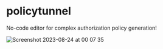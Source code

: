 # policytunnel
No-code editor for complex authorization policy generation! 

![Screenshot 2023-08-24 at 00 07 35](https://github.com/shashimalcse/policytunnel/assets/43197743/399e30db-2787-4f54-8062-ee51ccbb7d2a)
